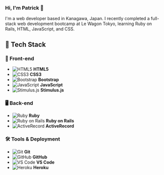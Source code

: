 <h3>Hi, I'm Patrick 👋</h3>
I'm a web developer based in Kanagawa, Japan. I recently completed a full-stack web development bootcamp at Le Wagon Tokyo, learning Ruby on Rails, HTML, JavaScript, and CSS.

## 🚀 Tech Stack

### 🎨 Front-end
- ![HTML5](https://cdn.simpleicons.org/html5/E34F26) **HTML5**
- ![CSS3](https://cdn.simpleicons.org/css3/1572B6) **CSS3**
- ![Bootstrap](https://cdn.simpleicons.org/bootstrap/7952B3) **Bootstrap**
- ![JavaScript](https://cdn.simpleicons.org/javascript/F7DF1E) **JavaScript**
- ![Stimulus.js](https://cdn.simpleicons.org/javascript/E34F26) **Stimulus.js**

### 🖥️ Back-end
- ![Ruby](https://cdn.simpleicons.org/ruby/CC342D) **Ruby**
- ![Ruby on Rails](https://cdn.simpleicons.org/rails/CC0000) **Ruby on Rails**
- ![ActiveRecord](https://cdn.simpleicons.org/rails/CC0000) **ActiveRecord**

### 🛠️ Tools & Deployment
- ![Git](https://cdn.simpleicons.org/git/F05032) **Git**
- ![GitHub](https://cdn.simpleicons.org/github/181717) **GitHub**
- ![VS Code](https://cdn.simpleicons.org/visualstudiocode/007ACC) **VS Code**
- ![Heroku](https://cdn.simpleicons.org/heroku/430098) **Heroku**
